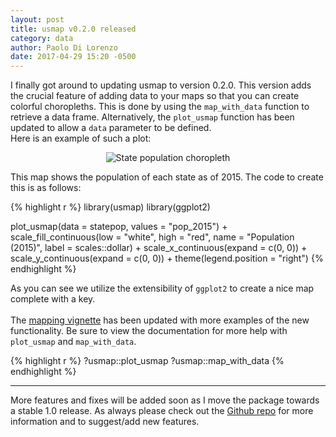 ```yaml
---
layout: post
title: usmap v0.2.0 released
category: data
author: Paolo Di Lorenzo
date: 2017-04-29 15:20 -0500
---
```


I finally got around to updating usmap to version 0.2.0. This version adds the crucial feature of adding data to your maps so that you can create colorful choropleths. This is done by using the <code>map_with_data</code> function to retrieve a data frame. Alternatively, the <code>plot_usmap</code> function has been updated to allow a <code>data</code> parameter to be defined.
<br>
Here is an example of such a plot: <br>

<center><img src="{{ site.url }}/images/state-pop-example-w-key.png" alt="State population choropleth"></center>

This map shows the population of each state as of 2015. The code to create this is as follows:

{% highlight r %}
  library(usmap)
  library(ggplot2)

  plot_usmap(data = statepop, values = "pop_2015") + 
    scale_fill_continuous(low = "white", high = "red", name = "Population (2015)", label = scales::dollar) +
    scale_x_continuous(expand = c(0, 0)) + scale_y_continuous(expand = c(0, 0)) +
    theme(legend.position = "right")
{% endhighlight %}

As you can see we utilize the extensibility of <code>ggplot2</code> to create a nice map complete with a key.
<br><br>
The <a href="https://cran.r-project.org/web/packages/usmap/vignettes/mapping.html" target="_blank">mapping vignette</a> has been updated with more examples of the new functionality. Be sure to view the documentation for more help with <code>plot_usmap</code> and <code>map_with_data</code>.

{% highlight r %}
  ?usmap::plot_usmap
  ?usmap::map_with_data
{% endhighlight %}

<hr>

More features and fixes will be added soon as I move the package towards a stable 1.0 release. As always please check out the <a href="http://github.com/pdil/usmap" target="_blank">Github repo</a> for more information and to suggest/add new features.